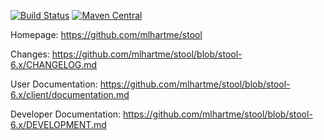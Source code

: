 [![Build Status](https://secure.travis-ci.org/mlhartme/stool.png)](https://travis-ci.org/mlhartme/stool)  [![Maven Central](https://maven-badges.herokuapp.com/maven-central/net.oneandone.stool/main/badge.svg)](https://maven-badges.herokuapp.com/maven-central/net.oneandone.stool/main)

Homepage: https://github.com/mlhartme/stool

Changes: https://github.com/mlhartme/stool/blob/stool-6.x/CHANGELOG.md

User Documentation: https://github.com/mlhartme/stool/blob/stool-6.x/client/documentation.md

Developer Documentation: https://github.com/mlhartme/stool/blob/stool-6.x/DEVELOPMENT.md